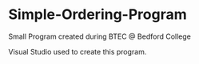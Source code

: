 # Simple-Ordering-Program
Small Program created during BTEC @ Bedford College

Visual Studio used to create this program.
